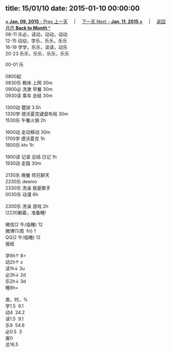 title: 15/01/10
date: 2015-01-10 00:00:00
---
[**< Jan. 09, 2015** - Prev 上一天](/lifelogs/2015/01/d09.html) &nbsp; &nbsp; | &nbsp; &nbsp; [下一天 Next - **Jan. 11, 2015 >**](/lifelogs/2015/01/d11.html) &nbsp; &nbsp; |  &nbsp; &nbsp; [返回月历 **Back to Month ^**](/lifelogs/2015/01/index.html)
<br/>08-11 乐必，读动，动动，动动<br/>12-15 动动，学乐，乐乐，乐乐<br/>16-19 学学，乐乐，读读，动乐<br/>20-23 乐乐，乐乐，乐乐，乐乐</div><div>00-01 乐<br/><div><br/></div>0800起<br/>0830乐 赖床 上网 30m<br/>0900必 洗漱 早餐 30m<br/>0930读 乘车 总结 30m<div><br/></div>1300动 毽球 3.5h<br/>1330学 德沃夏克键盘布局 30m<br/>1530乐 午餐火锅 2h<div><br/></div>1600动 走动移动 30m<br/>1700学 德沃夏克 1h<br/>1800乐 ktv 1h<div><br/></div>1900读 记录 总结 日记 1h<br/>1930动 走路 30m</div><div><br/>2130乐 晚餐 师兄聊天</div><div>2230乐 deemo<div>2330乐 洗澡 我是歌手</div><div>0030乐 动漫 6h</div><div><br/></div>2300乐 洗澡 游戏 2h<br/>!2230躺着，准备睡!<div><br/></div>微信(2 午/临睡) 12<br/>微博(1/周  fri) 1<br/>QQ(2 午/临睡) 12<br/>报纸<div><br/></div>学6h↑ 8=<br/>动2h↑ x<br/>读1h↓ 3u<br/>必3h↓ 2d<br/>乐2h↓ 3d<br/>睡8h=<div><br/></div>类，时，%<br/>学1.5  9.1<br/>动4  24.2<br/>读1.5  9.1<br/>乐9  54.6<br/>必0.5  3<br/>废0<br/>总16.5</div>